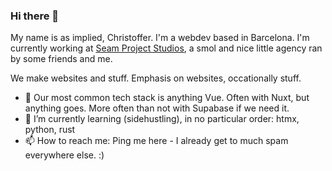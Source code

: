 ### Hi there 👋
My name is as implied, Christoffer. I'm a webdev based in Barcelona. 
I'm currently working at [Seam Project Studios](https://github.com/seam-project-studios), a smol and nice little agency ran by some friends and me. 

We make websites and stuff. Emphasis on websites, occationally stuff.

- 💾 Our most common tech stack is anything Vue. Often with Nuxt, but anything goes. More often than not with Supabase if we need it.
- 🌱 I’m currently learning (sidehustling), in no particular order: htmx, python, rust
- 📫 How to reach me: Ping me here - I already get to much spam everywhere else. :) 

<!--
**christ-offer/christ-offer** is a ✨ _special_ ✨ repository because its `README.md` (this file) appears on your GitHub profile.

Here are some ideas to get you started:

- 🔭 I’m currently working on ...
- 🌱 I’m currently learning ...
- 👯 I’m looking to collaborate on ...
- 🤔 I’m looking for help with ...
- 💬 Ask me about ...
- 📫 How to reach me: ...
- 😄 Pronouns: ...
- ⚡ Fun fact: ...
-->
